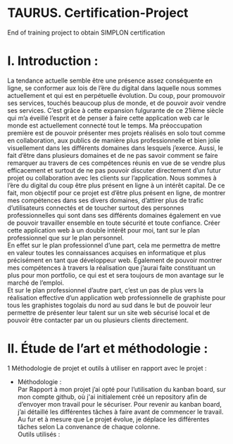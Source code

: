 # TAURUS. Certification-Project
End of training project to obtain SIMPLON certification
# I.	Introduction :
La tendance actuelle semble être une présence assez conséquente en ligne, se conformer aux lois de l’ère du digital dans laquelle nous sommes actuellement et qui est en perpétuelle évolution. Du coup, pour promouvoir ses services, touchés beaucoup plus de monde, et de pouvoir avoir vendre ses services. C’est grâce à cette expansion fulgurante de ce 21ième siècle qui m’a éveillé l’esprit et de penser à faire cette application web car le monde est actuellement connecté tout le temps. Ma préoccupation première est de pouvoir présenter mes projets réalisés en solo tout comme en collaboration, aux publics de manière plus professionnelle et bien jolie visuellement dans les différents domaines dans lesquels j’exerce. Aussi, le fait d’être dans plusieurs domaines et de ne pas savoir comment se faire remarquer au travers de ces compétences réunis en vue de se vendre plus efficacement et surtout de ne pas pouvoir discuter directement d’un futur projet ou collaboration avec les clients sur l’application. Nous sommes à l’ère du digital du coup être plus présent en ligne à un intérêt capital. De ce fait, mon objectif pour ce projet est d’être plus présent en ligne, de montrer mes compétences dans ses divers domaines, d’attirer plus de trafic d’utilisateurs connectés et de toucher surtout des personnes professionnelles qui sont dans ses différents domaines également en vue de pouvoir travailler ensemble en toute sécurité et toute confiance. Créer cette application web à un double intérêt pour moi, tant sur le plan professionnel que sur le plan personnel. </br>
En effet sur le plan professionnel d’une part, cela me permettra de mettre en valeur toutes les connaissances acquises en informatique et plus précisément en tant que développeur web. Également de pouvoir montrer mes compétences à travers la réalisation que j’aurai faite constituant un plus pour mon portfolio, ce qui est et sera toujours de mon avantage sur le marché de l’emploi. </br>
Et sur le plan professionnel d’autre part, c’est un pas de plus vers la réalisation effective d’un application web professionnelle de graphiste pour tous les graphistes togolais du nord au sud dans le but de pouvoir leur permettre de présenter leur talent sur un site web sécurisé local et de pouvoir être contacter par un ou plusieurs clients directement.

# II.	Étude de l’art et méthodologie :
1 Méthodologie de projet et outils à utiliser en rapport avec le projet :</br>
- Méthodologie : </br>
Par Rapport à mon projet j’ai opté pour l’utilisation du kanban board, sur mon compte github, où j'ai initialement créé un repository afin de d’envoyer mon travail pour le sécuriser. Pour revenir au kanban board, j’ai détaillé les différentes tâches à faire avant de commencer le travail. Au fur et à mesure que Le projet évolue, je déplace les différentes tâches selon La convenance de chaque colonne. </br>
Outils utilisés : 

